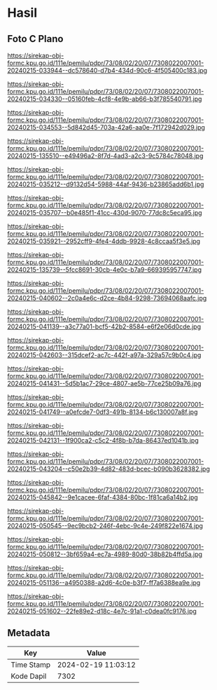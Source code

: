 # Hasil

## Foto C Plano

https://sirekap-obj-formc.kpu.go.id/111e/pemilu/pdpr/73/08/02/20/07/7308022007001-20240215-033944--dc578640-d7b4-434d-90c6-4f505400c183.jpg

https://sirekap-obj-formc.kpu.go.id/111e/pemilu/pdpr/73/08/02/20/07/7308022007001-20240215-034330--05160feb-4cf8-4e9b-ab66-b3f785540791.jpg

https://sirekap-obj-formc.kpu.go.id/111e/pemilu/pdpr/73/08/02/20/07/7308022007001-20240215-034553--5d842d45-703a-42a6-aa0e-7f172942d029.jpg

https://sirekap-obj-formc.kpu.go.id/111e/pemilu/pdpr/73/08/02/20/07/7308022007001-20240215-135510--e49496a2-8f7d-4ad3-a2c3-9c5784c78048.jpg

https://sirekap-obj-formc.kpu.go.id/111e/pemilu/pdpr/73/08/02/20/07/7308022007001-20240215-035212--d9132d54-5988-44af-9436-b23865add6b1.jpg

https://sirekap-obj-formc.kpu.go.id/111e/pemilu/pdpr/73/08/02/20/07/7308022007001-20240215-035707--b0e485f1-41cc-430d-9070-77dc8c5eca95.jpg

https://sirekap-obj-formc.kpu.go.id/111e/pemilu/pdpr/73/08/02/20/07/7308022007001-20240215-035921--2952cff9-4fe4-4ddb-9928-4c8ccaa5f3e5.jpg

https://sirekap-obj-formc.kpu.go.id/111e/pemilu/pdpr/73/08/02/20/07/7308022007001-20240215-135739--5fcc8691-30cb-4e0c-b7a9-669395957747.jpg

https://sirekap-obj-formc.kpu.go.id/111e/pemilu/pdpr/73/08/02/20/07/7308022007001-20240215-040602--2c0a4e6c-d2ce-4b84-9298-73694068aafc.jpg

https://sirekap-obj-formc.kpu.go.id/111e/pemilu/pdpr/73/08/02/20/07/7308022007001-20240215-041139--a3c77a01-bcf5-42b2-8584-e6f2e06d0cde.jpg

https://sirekap-obj-formc.kpu.go.id/111e/pemilu/pdpr/73/08/02/20/07/7308022007001-20240215-042603--315dcef2-ac7c-442f-a97a-329a57c9b0c4.jpg

https://sirekap-obj-formc.kpu.go.id/111e/pemilu/pdpr/73/08/02/20/07/7308022007001-20240215-041431--5d5b1ac7-29ce-4807-ae5b-77ce25b09a76.jpg

https://sirekap-obj-formc.kpu.go.id/111e/pemilu/pdpr/73/08/02/20/07/7308022007001-20240215-041749--a0efcde7-0df3-491b-8134-b6c130007a8f.jpg

https://sirekap-obj-formc.kpu.go.id/111e/pemilu/pdpr/73/08/02/20/07/7308022007001-20240215-042131--1f900ca2-c5c2-4f8b-b7da-86437ed1041b.jpg

https://sirekap-obj-formc.kpu.go.id/111e/pemilu/pdpr/73/08/02/20/07/7308022007001-20240215-043204--c50e2b39-4d82-483d-bcec-b090b3628382.jpg

https://sirekap-obj-formc.kpu.go.id/111e/pemilu/pdpr/73/08/02/20/07/7308022007001-20240215-045842--9e1cacee-6faf-4384-80bc-1f81ca6a14b2.jpg

https://sirekap-obj-formc.kpu.go.id/111e/pemilu/pdpr/73/08/02/20/07/7308022007001-20240215-050545--9ec9bcb2-246f-4ebc-9c4e-249f822e1674.jpg

https://sirekap-obj-formc.kpu.go.id/111e/pemilu/pdpr/73/08/02/20/07/7308022007001-20240215-050812--3bf659a4-ec7a-4989-80d0-38b82b4ffd5a.jpg

https://sirekap-obj-formc.kpu.go.id/111e/pemilu/pdpr/73/08/02/20/07/7308022007001-20240215-051136--a4950388-a2d6-4c0e-b3f7-ff7a6388ea9e.jpg

https://sirekap-obj-formc.kpu.go.id/111e/pemilu/pdpr/73/08/02/20/07/7308022007001-20240215-051602--22fe89e2-d18c-4e7c-91a1-c0dea0fc9176.jpg


## Metadata

| Key        | Value               |
| ---------- | ------------------- |
| Time Stamp | 2024-02-19 11:03:12 |
| Kode Dapil | 7302                |



